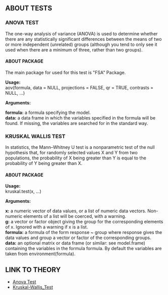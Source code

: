 ## ABOUT TESTS
### ANOVA TEST
The one-way analysis of variance (ANOVA) is used to determine whether there are any statistically significant differences between the means of two or more independent (unrelated) groups (although you tend to only see it used when there are a minimum of three, rather than two groups).


#### ABOUT PACKAGE

  The main package for used for this test is "FSA" Package. 
  
  **Usage:**<br/>
  aov(formula, data = NULL, projections = FALSE, qr = TRUE,
    contrasts = NULL, ...)
       
  **Arguments:**
  
  **formula:** a formula specifying the model. <br/>
  **data:** a data frame in which the variables specified in the formula will be found. If missing, the variables are searched for in the standard way.



### KRUSKAL WALLIS TEST
In statistics, the Mann–Whitney U test is a nonparametric test of the null hypothesis that, for randomly selected values X and Y from two populations, the probability of X being greater than Y is equal to the probability of Y being greater than X.

#### ABOUT PACKAGE
 **Usage:**<br/>
 kruskal.test(x, ...)
           
 **Arguments:**

**x:** a numeric vector of data values, or a list of numeric data vectors. Non-numeric elements of a list will be coerced, with a warning.<br/>
**g:** a vector or factor object giving the group for the corresponding elements of x. Ignored with a warning if x is a list.<br/>
**formula:** a formula of the form response ~ group where response gives the data values and group a vector or factor of the corresponding groups.<br/>
**data:** an optional matrix or data frame (or similar: see model.frame) containing the variables in the formula formula. By default the variables are taken from environment(formula).




## LINK TO THEORY
* [Anova Test](https://github.com/Rizvix0/Statistical-Methods-and-Machine-Learning-in-R/wiki/ANOVA)
* [Kruskal-Wallis_Test](https://github.com/Rizvix0/Statistical-Methods-and-Machine-Learning-in-R/wiki/Kruskal-Wallis-Test-(H-Test))

